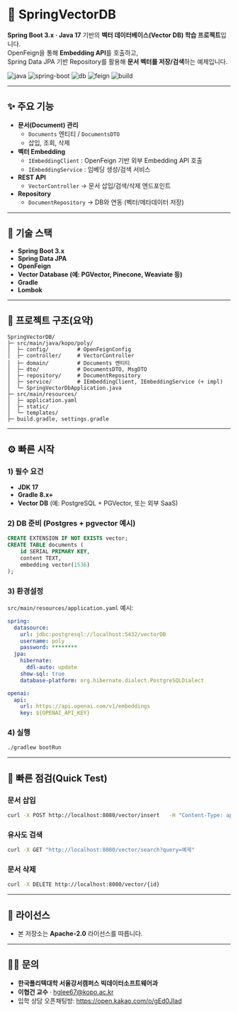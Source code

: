 # 🌱 SpringVectorDB

**Spring Boot 3.x · Java 17** 기반의 **벡터 데이터베이스(Vector DB) 학습 프로젝트**입니다.  
OpenFeign을 통해 **Embedding API**를 호출하고,  
Spring Data JPA 기반 Repository를 활용해 **문서 벡터를 저장/검색**하는 예제입니다.  

<p align="left">
  <img alt="java" src="https://img.shields.io/badge/Java-17-007396?logo=openjdk&logoColor=white">
  <img alt="spring-boot" src="https://img.shields.io/badge/Spring%20Boot-3.x-6DB33F?logo=springboot&logoColor=white">
  <img alt="db" src="https://img.shields.io/badge/Vector-DB-blueviolet">
  <img alt="feign" src="https://img.shields.io/badge/OpenFeign-Client-orange">
  <img alt="build" src="https://img.shields.io/badge/Build-Gradle-02303A?logo=gradle&logoColor=white">
</p>

---

## ✨ 주요 기능
- **문서(Document) 관리**
  - `Documents` 엔티티 / `DocumentsDTO`
  - 삽입, 조회, 삭제
- **벡터 Embedding**
  - `IEmbeddingClient` : OpenFeign 기반 외부 Embedding API 호출
  - `IEmbeddingService` : 임베딩 생성/검색 서비스
- **REST API**
  - `VectorController` → 문서 삽입/검색/삭제 엔드포인트
- **Repository**
  - `DocumentRepository` → DB와 연동 (벡터/메타데이터 저장)

---

## 🧱 기술 스택
- **Spring Boot 3.x**
- **Spring Data JPA**
- **OpenFeign**
- **Vector Database (예: PGVector, Pinecone, Weaviate 등)**
- **Gradle**
- **Lombok**

---

## 📁 프로젝트 구조(요약)
```
SpringVectorDB/
├─ src/main/java/kopo/poly/
│  ├─ config/         # OpenFeignConfig
│  ├─ controller/     # VectorController
│  ├─ domain/         # Documents 엔티티
│  ├─ dto/            # DocumentsDTO, MsgDTO
│  ├─ repository/     # DocumentRepository
│  ├─ service/        # IEmbeddingClient, IEmbeddingService (+ impl)
│  └─ SpringVectorDbApplication.java
├─ src/main/resources/
│  ├─ application.yaml
│  ├─ static/
│  └─ templates/
├─ build.gradle, settings.gradle
```

---

## ⚙️ 빠른 시작
### 1) 필수 요건
- **JDK 17**
- **Gradle 8.x+**
- **Vector DB** (예: PostgreSQL + PGVector, 또는 외부 SaaS)

### 2) DB 준비 (Postgres + pgvector 예시)
```sql
CREATE EXTENSION IF NOT EXISTS vector;
CREATE TABLE documents (
    id SERIAL PRIMARY KEY,
    content TEXT,
    embedding vector(1536)
);
```

### 3) 환경설정
`src/main/resources/application.yaml` 예시:
```yaml
spring:
  datasource:
    url: jdbc:postgresql://localhost:5432/vectorDB
    username: poly
    password: ********
  jpa:
    hibernate:
      ddl-auto: update
    show-sql: true
    database-platform: org.hibernate.dialect.PostgreSQLDialect

openai:
  api:
    url: https://api.openai.com/v1/embeddings
    key: ${OPENAI_API_KEY}
```

### 4) 실행
```bash
./gradlew bootRun
```

---

## 🧪 빠른 점검(Quick Test)
### 문서 삽입
```bash
curl -X POST http://localhost:8080/vector/insert   -H "Content-Type: application/json"   -d '{"content":"이것은 벡터DB 학습 예제입니다"}'
```

### 유사도 검색
```bash
curl -X GET "http://localhost:8080/vector/search?query=예제"
```

### 문서 삭제
```bash
curl -X DELETE http://localhost:8080/vector/{id}
```

---

## 📜 라이선스
- 본 저장소는 **Apache-2.0** 라이선스를 따릅니다.  

---

## 🙋‍♀️ 문의
- **한국폴리텍대학 서울강서캠퍼스 빅데이터소프트웨어과**  
- **이협건 교수** · hglee67@kopo.ac.kr  
- 입학 상담 오픈채팅방: <https://open.kakao.com/o/gEd0JIad>
